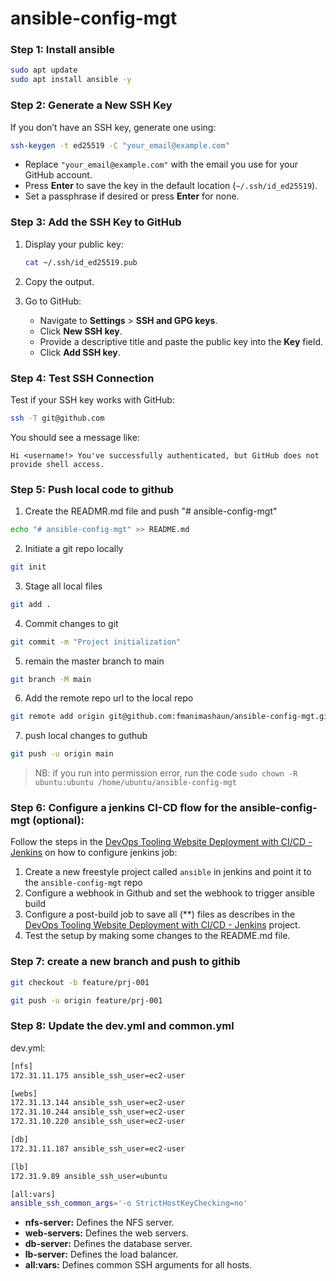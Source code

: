 # ansible-config-mgt
### Step 1: Install ansible
```bash
sudo apt update
sudo apt install ansible -y
```

### Step 2: Generate a New SSH Key
If you don’t have an SSH key, generate one using:
```bash
ssh-keygen -t ed25519 -C "your_email@example.com"
```
- Replace `"your_email@example.com"` with the email you use for your GitHub account.
- Press **Enter** to save the key in the default location (`~/.ssh/id_ed25519`).
- Set a passphrase if desired or press **Enter** for none.

### Step 3: Add the SSH Key to GitHub
1. Display your public key:
   ```bash
   cat ~/.ssh/id_ed25519.pub
   ```
2. Copy the output.

3. Go to GitHub:
   - Navigate to **Settings** > **SSH and GPG keys**.
   - Click **New SSH key**.
   - Provide a descriptive title and paste the public key into the **Key** field.
   - Click **Add SSH key**.

### Step 4: Test SSH Connection
Test if your SSH key works with GitHub:
```bash
ssh -T git@github.com
```
You should see a message like:
```plaintext
Hi <username!> You've successfully authenticated, but GitHub does not provide shell access.
```

### Step 5: Push local code to github
1. Create the READMR.md file and push "# ansible-config-mgt"
```bash
echo "# ansible-config-mgt" >> README.md
```

2. Initiate a git repo locally
```bash
git init
```

3. Stage all local files
```bash
git add .
```

4. Commit changes to git
```bash
git commit -m "Project initialization"
```

5. remain the master branch to main
```bash
git branch -M main
```

6. Add the remote repo url to the local repo
```bash
git remote add origin git@github.com:fmanimashaun/ansible-config-mgt.git
```

7. push local changes to guthub
```bash
git push -u origin main
```

>NB: if you run into permission error, run the code `sudo chown -R ubuntu:ubuntu /home/ubuntu/ansible-config-mgt`

### Step 6: Configure a jenkins CI-CD flow for the ansible-config-mgt (optional):
Follow the steps in the [DevOps Tooling Website Deployment with CI/CD - Jenkins](../Projects_documenration/Tooling_website_deployment_automation_with_continuous_integration-jenkins/README.md) on how to configure jenkins job:
1. Create a new freestyle project called `ansible` in jenkins and point it to the `ansible-config-mgt` repo
2. Configure a webhook in Github and set the webhook to trigger ansible build
3. Configure a post-build job to save all (**) files as describes in the [DevOps Tooling Website Deployment with CI/CD - Jenkins](../Projects_documenration/Tooling_website_deployment_automation_with_continuous_integration-jenkins/README.md) project.
4. Test the setup by making some changes to the README.md file.

### Step 7: create a new branch and push to githib
```bash
git checkout -b feature/prj-001

git push -u origin feature/prj-001
```

### Step 8: Update the dev.yml and common.yml
dev.yml:
```bash
[nfs]
172.31.11.175 ansible_ssh_user=ec2-user

[webs]
172.31.13.144 ansible_ssh_user=ec2-user
172.31.10.244 ansible_ssh_user=ec2-user
172.31.10.220 ansible_ssh_user=ec2-user

[db]
172.31.11.187 ansible_ssh_user=ec2-user

[lb]
172.31.9.89 ansible_ssh_user=ubuntu

[all:vars]
ansible_ssh_common_args='-o StrictHostKeyChecking=no'
```

- **nfs-server:** Defines the NFS server.
- **web-servers:** Defines the web servers.
- **db-server:** Defines the database server.
- **lb-server:** Defines the load balancer.
- **all:vars:** Defines common SSH arguments for all hosts.